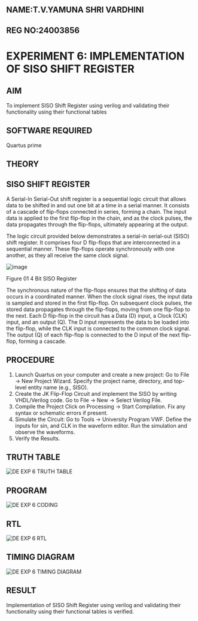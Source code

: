 ## NAME:T.V.YAMUNA SHRI VARDHINI
## REG NO:24003856
# EXPERIMENT 6: IMPLEMENTATION OF SISO SHIFT REGISTER

## AIM

To implement  SISO Shift Register using verilog and validating their functionality using their functional tables

## SOFTWARE REQUIRED
Quartus prime

## THEORY

## SISO SHIFT REGISTER

A Serial-In Serial-Out shift register is a sequential logic circuit that allows data to be shifted in and out one bit at a time in a serial manner. It consists of a cascade of flip-flops connected in series, forming a chain. The input data is applied to the first flip-flop in the chain, and as the clock pulses, the data propagates through the flip-flops, ultimately appearing at the output.

The logic circuit provided below demonstrates a serial-in serial-out (SISO) shift register. It comprises four D flip-flops that are interconnected in a sequential manner. These flip-flops operate synchronously with one another, as they all receive the same clock signal.

![image](https://github.com/naavaneetha/SERIAL-IN-SERIAL-OUT-SHIFTREGISTER/assets/154305477/e81c4072-37f9-46c6-8145-566764b74c3a)

Figure 01 4 Bit SISO Register

The synchronous nature of the flip-flops ensures that the shifting of data occurs in a coordinated manner. When the clock signal rises, the input data is sampled and stored in the first flip-flop. On subsequent clock pulses, the stored data propagates through the flip-flops, moving from one flip-flop to the next.
Each D flip-flop in the circuit has a Data (D) input, a Clock (CLK) input, and an output (Q). The D input represents the data to be loaded into the flip-flop, while the CLK input is connected to the common clock signal. The output (Q) of each flip-flop is connected to the D input of the next flip-flop, forming a cascade.

## PROCEDURE

 1. Launch Quartus on your computer and create a new project:
 Go to File → New Project Wizard.
 Specify the project name, directory, and top-level entity name (e.g., SISO).
 2. Create the JK Flip-Flop Circuit and implement the SISO by writing VHDL/Verilog code.
 Go to File → New → Select Verilog File.
 3. Compile the Project
 Click on Processing → Start Compilation.
 Fix any syntax or schematic errors if present.
 4. Simulate the Circuit:
 Go to Tools → University Program VWF.
 Define the inputs for sin, and CLK in the waveform editor.
 Run the simulation and observe the waveforms.
 5. Verify the Results.

## TRUTH TABLE
![DE EXP 6 TRUTH TABLE](https://github.com/user-attachments/assets/209ebbe4-3770-41be-8290-681c3f074259)

## PROGRAM
![DE EXP 6 CODING](https://github.com/user-attachments/assets/2c06041a-6728-42b4-b63a-ad0fe0025eb0)

## RTL
![DE EXP 6 RTL](https://github.com/user-attachments/assets/c4646ad4-b2d6-47d0-aaca-c5cd2300b541)

## TIMING DIAGRAM
![DE EXP 6 TIMING DIAGRAM](https://github.com/user-attachments/assets/b079a545-b359-49fa-af5d-fb90dcacde3d)

## RESULT
 Implementation of SISO Shift Register using verilog and validating their functionality using their
 functional tables is verified.
